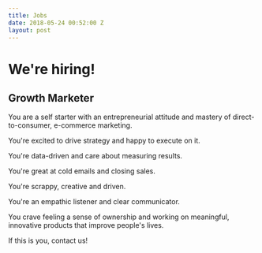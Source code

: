 ```yaml
---
title: Jobs
date: 2018-05-24 00:52:00 Z
layout: post
---
```


# We're hiring!

## Growth Marketer

You are a self starter with an entrepreneurial attitude and mastery of direct-to-consumer, e-commerce marketing.

You're excited to drive strategy and happy to execute on it.

You're data-driven and care about measuring results. 

You're great at cold emails and closing sales. 

You're scrappy, creative and driven.

You're an empathic listener and clear communicator. 

You crave feeling a sense of ownership and working on meaningful, innovative products that improve people's lives. 

If this is you, contact us!  